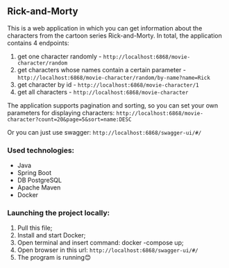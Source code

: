 ## Rick-and-Morty
This is a web application in which you can get information about the characters from the cartoon series Rick-and-Morty.
In total, the application contains 4 endpoints:
1. get one character randomly - `http://localhost:6868/movie-character/random`
2. get characters whose names contain a certain parameter - `http://localhost:6868/movie-character/random/by-name?name=Rick`
3. get character by id - `http://localhost:6868/movie-character/1`
4. get all characters - `http://localhost:6868/movie-character`

The application supports pagination and sorting, so you can set your own parameters for displaying characters:
`http://localhost:6868/movie-character?count=20&page=5&sort=name:DESC`

Or you can just use swagger: `http://localhost:6868/swagger-ui/#/`

### Used technologies:
+ Java
+ Spring Boot
+ DB PostgreSQL
+ Apache Maven
+ Docker

### Launching the project locally:
1. Pull this file;
2. Install and start Docker; 
3. Open terminal and insert command: docker -compose up; 
4. Open browser in this url: `http://localhost:6868/swagger-ui/#/`
5. The program is running😊